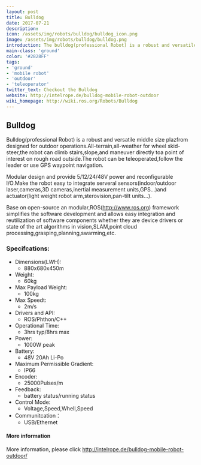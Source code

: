```yaml
---
layout: post
title: Bulldog
date: 2017-07-21
description:
icon: /assets/img/robots/bulldog/bulldog_icon.png
image: /assets/img/robots/bulldog/bulldog.png
introduction: The bulldog(professional Robot) is a robust and versatile middle size plazfrom designed for outdoor operations.
main-class: 'ground'
color: '#2828FF'
tags:
- 'ground'
- 'mobile robot'
- 'outdoor'
- 'teleoperator'
twitter_text: Checkout the Bulldog
website: http://intelrope.de/bulldog-mobile-robot-outdoor
wiki_homepage: http://wiki.ros.org/Robots/Bulldog
---
```


## Bulldog
Bulldog(professional Robot) is a robust and versatile middle size plazfrom designed for outdoor operations.All-terrain,all-weather for wheel skid-steer,the robot can climb stairs,slope,and maneuver directly toa point of interest on rough road outside.The robot can be teleoperated,follow the leader or use GPS waypoint navigation.
  
Modular design and provide 5/12/24/48V power and reconfigurable I/O.Make the robot easy to integrate serveral sensors(indoor/outdoor laser,cameras,3D cameras,inertial measurement units,GPS...)and actuator(light weight robot arm,sterovision,pan-tilt units...).

Base on open-source an modular,ROS(http://www.ros.org) framework simplifies the software development and allows easy integration and reutilization of software components whether they are device drivers or state of the art algorithms in vision,SLAM,point cloud processing,grasping,planning,swarming,etc.

### Specifcations:


* Dimensions(L*W*H):
     * 880x680x450m	
* Weight:
     * 60kg
* Max Payload Weight:
     * 100kg
* Max Speedt:
     * 2m/s
* Drivers and API:
     * ROS/Phthon/C++
* Operational Time:
     * 3hrs typ/8hrs max
* Power:
     * 1000W peak
* Battery:
     * 48V 20Ah Li-Po
* Maximum Permissible Gradient:
     * IP66
* Encoder:
     * 25000Pulses/m
* Feedback:
     * battery status/running status
* Control Mode:
     * Voltage,Speed,Whell,Speed
* Communitcation：
     * USB/Ethernet


#### More information

More information, please click <http://intelrope.de/bulldog-mobile-robot-outdoor/>
